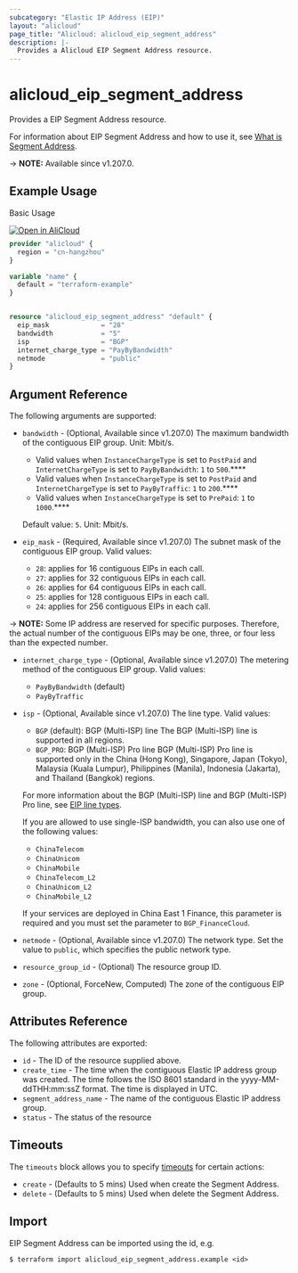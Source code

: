 ```yaml
---
subcategory: "Elastic IP Address (EIP)"
layout: "alicloud"
page_title: "Alicloud: alicloud_eip_segment_address"
description: |-
  Provides a Alicloud EIP Segment Address resource.
---
```


# alicloud_eip_segment_address

Provides a EIP Segment Address resource.

For information about EIP Segment Address and how to use it, see [What is Segment Address](https://www.alibabacloud.com/help/en/virtual-private-cloud/latest/allocateeipsegmentaddress).

-> **NOTE:** Available since v1.207.0.

## Example Usage

Basic Usage

<div style="display: block;margin-bottom: 40px;"><div class="oics-button" style="float: right;position: absolute;margin-bottom: 10px;">
  <a href="https://api.aliyun.com/api-tools/terraform?resource=alicloud_eip_segment_address&exampleId=baf965c9-33d1-daec-0185-00b89374d20325467b6e&activeTab=example&spm=docs.r.eip_segment_address.0.baf965c933&intl_lang=EN_US" target="_blank">
    <img alt="Open in AliCloud" src="https://img.alicdn.com/imgextra/i1/O1CN01hjjqXv1uYUlY56FyX_!!6000000006049-55-tps-254-36.svg" style="max-height: 44px; max-width: 100%;">
  </a>
</div></div>

```terraform
provider "alicloud" {
  region = "cn-hangzhou"
}

variable "name" {
  default = "terraform-example"
}


resource "alicloud_eip_segment_address" "default" {
  eip_mask             = "28"
  bandwidth            = "5"
  isp                  = "BGP"
  internet_charge_type = "PayByBandwidth"
  netmode              = "public"
}
```

## Argument Reference

The following arguments are supported:
* `bandwidth` - (Optional, Available since v1.207.0) The maximum bandwidth of the contiguous EIP group. Unit: Mbit/s.
  - Valid values when `InstanceChargeType` is set to `PostPaid` and `InternetChargeType` is set to `PayByBandwidth`: `1` to `500`.****
  - Valid values when `InstanceChargeType` is set to `PostPaid` and `InternetChargeType` is set to `PayByTraffic`: `1` to `200`.****
  - Valid values when `InstanceChargeType` is set to `PrePaid`: `1` to `1000`.****

  Default value: `5`. Unit: Mbit/s.

* `eip_mask` - (Required, Available since v1.207.0) The subnet mask of the contiguous EIP group. Valid values:
  - `28`: applies for 16 contiguous EIPs in each call.
  - `27`: applies for 32 contiguous EIPs in each call.
  - `26`: applies for 64 contiguous EIPs in each call.
  - `25`: applies for 128 contiguous EIPs in each call.
  - `24`: applies for 256 contiguous EIPs in each call.

-> **NOTE:**   Some IP address are reserved for specific purposes. Therefore, the actual number of the contiguous EIPs may be one, three, or four less than the expected number.

* `internet_charge_type` - (Optional, Available since v1.207.0) The metering method of the contiguous EIP group. Valid values:
  - `PayByBandwidth` (default)
  - `PayByTraffic`

* `isp` - (Optional, Available since v1.207.0) The line type. Valid values:
  - `BGP` (default): BGP (Multi-ISP) line The BGP (Multi-ISP) line is supported in all regions.
  - `BGP_PRO`: BGP (Multi-ISP) Pro line BGP (Multi-ISP) Pro line is supported only in the China (Hong Kong), Singapore, Japan (Tokyo), Malaysia (Kuala Lumpur), Philippines (Manila), Indonesia (Jakarta), and Thailand (Bangkok) regions.

  For more information about the BGP (Multi-ISP) line and BGP (Multi-ISP) Pro line, see [EIP line types](https://www.alibabacloud.com/help/en/doc-detail/32321.html).

  If you are allowed to use single-ISP bandwidth, you can also use one of the following values:
  - `ChinaTelecom`
  - `ChinaUnicom`
  - `ChinaMobile`
  - `ChinaTelecom_L2`
  - `ChinaUnicom_L2`
  - `ChinaMobile_L2`

  If your services are deployed in China East 1 Finance, this parameter is required and you must set the parameter to `BGP_FinanceCloud`.

* `netmode` - (Optional, Available since v1.207.0) The network type. Set the value to `public`, which specifies the public network type. 
* `resource_group_id` - (Optional) The resource group ID. 
* `zone` - (Optional, ForceNew, Computed) The zone of the contiguous EIP group. 

## Attributes Reference

The following attributes are exported:
* `id` - The ID of the resource supplied above.
* `create_time` - The time when the contiguous Elastic IP address group was created. The time follows the ISO 8601 standard in the yyyy-MM-ddTHH:mm:ssZ format. The time is displayed in UTC.
* `segment_address_name` - The name of the contiguous Elastic IP address group.
* `status` - The status of the resource

## Timeouts

The `timeouts` block allows you to specify [timeouts](https://www.terraform.io/docs/configuration-0-11/resources.html#timeouts) for certain actions:
* `create` - (Defaults to 5 mins) Used when create the Segment Address.
* `delete` - (Defaults to 5 mins) Used when delete the Segment Address.

## Import

EIP Segment Address can be imported using the id, e.g.

```shell
$ terraform import alicloud_eip_segment_address.example <id>
```